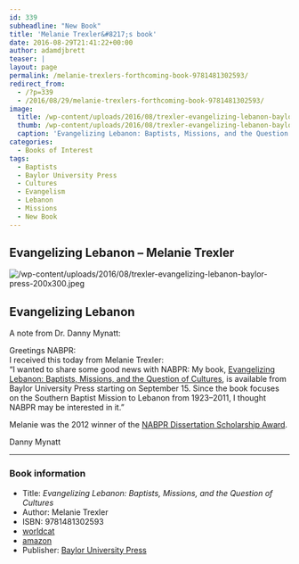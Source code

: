 ```yaml
---
id: 339
subheadline: "New Book"
title: 'Melanie Trexler&#8217;s book'
date: 2016-08-29T21:41:22+00:00
author: adamdjbrett
teaser: |
layout: page
permalink: /melanie-trexlers-forthcoming-book-9781481302593/
redirect_from:
  - /?p=339
  - /2016/08/29/melanie-trexlers-forthcoming-book-9781481302593/
image:
  title: /wp-content/uploads/2016/08/trexler-evangelizing-lebanon-baylor-press.jpeg
  thumb: /wp-content/uploads/2016/08/trexler-evangelizing-lebanon-baylor-press-150x150.jpeg
  caption: 'Evangelizing Lebanon: Baptists, Missions, and the Question of Cultures by Melanie Trexler'
categories:
  - Books of Interest
tags:
  - Baptists
  - Baylor University Press
  - Cultures
  - Evangelism
  - Lebanon
  - Missions
  - New Book
---
```

## Evangelizing Lebanon &#8211; Melanie Trexler

![/wp-content/uploads/2016/08/trexler-evangelizing-lebanon-baylor-press-200x300.jpeg](https://www.baylorpress.com/9781481302593/evangelizing-lebanon/)


## Evangelizing Lebanon

<!--more-->

A note from Dr. Danny Mynatt:

Greetings NABPR:  
I received this today from Melanie Trexler:  
“I wanted to share some good news with NABPR: My book, [Evangelizing Lebanon: Baptists, Missions, and the Question of Cultures](http://www.baylorpress.com/Book/482/Evangelizing_Lebanon.html), is available from Baylor University Press starting on September 15. Since the book focuses on the Southern Baptist Mission to Lebanon from 1923–2011, I thought NABPR may be interested in it.”

Melanie was the 2012 winner of the [NABPR Dissertation Scholarship Award](/disssertation/).

Danny Mynatt

***

### Book information

- Title: _Evangelizing Lebanon: Baptists, Missions, and the Question of Cultures_  
- Author: Melanie Trexler  
- ISBN: 9781481302593
- [worldcat](http://www.worldcat.org/title/evangelizing-lebanon-baptists-missions-and-the-question-of-cultures/oclc/937368061&referer=brief_results)
- [amazon](https://www.amazon.com/Evangelizing-Lebanon-Baptists-Missions-Question/dp/1481302590/ref=sr_1_1?ie=UTF8&qid=1472506700&sr=8-1&keywords=9781481302593)  
- Publisher: [Baylor University Press](https://www.baylorpress.com/9781481302593/evangelizing-lebanon/)
